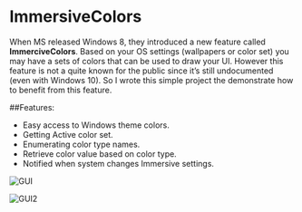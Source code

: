 # ImmersiveColors
When MS released Windows 8, they introduced a new feature called **ImmerciveColors**. Based on your OS settings (wallpapers or color set) you may have a sets of colors that can be used to draw your UI. However this feature is not a quite known for the public since it’s still undocumented (even with Windows 10). So I wrote this simple project the demonstrate how to benefit from this feature.

##Features:
-	Easy access to Windows theme colors.
-	Getting Active color set.
-	Enumerating color type names.
-	Retrieve color value based on color type.
-	Notified when system changes Immersive settings.


![GUI](https://github.com/MahdiSafsafi/ImmersiveColors/blob/master/ScreenShot/GUI.PNG)

![GUI2](https://github.com/MahdiSafsafi/ImmersiveColors/blob/master/ScreenShot/GUI2.PNG)
